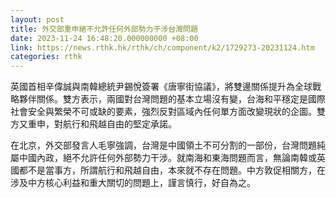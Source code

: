 ```yaml
---
layout: post
title: 外交部重申絕不允許任何外部勢力干涉台灣問題
date: 2023-11-24 16:48:20.000000000 +08:00
link: https://news.rthk.hk/rthk/ch/component/k2/1729273-20231124.htm
categories: rthk
---
```


英國首相辛偉誠與南韓總統尹錫悅簽署《唐寧街協議》，將雙邊關係提升為全球戰略夥伴關係。雙方表示，兩國對台灣問題的基本立場沒有變，台海和平穩定是國際社會安全與繁榮不可或缺的要素，強烈反對區域內任何單方面改變現狀的企圖。雙方又重申，對航行和飛越自由的堅定承諾。

在北京，外交部發言人毛寧強調，台灣是中國領土不可分割的一部份，台灣問題純屬中國內政，絕不允許任何外部勢力干涉。就南海和東海問題而言，無論南韓或英國都不是當事方，所謂航行和飛越自由，本來就不存在問題。中方敦促相關方，在涉及中方核心利益和重大關切的問題上，謹言慎行，好自為之。
